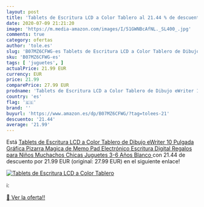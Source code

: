 ```yaml
---
layout: post
title: 'Tablets de Escritura LCD a Color Tablero al 21.44 % de descuento'
date: 2020-07-09 21:21:20
image: 'https://m.media-amazon.com/images/I/51GWNBcAfNL._SL400_.jpg'
comments: true
category: ofertas
author: 'tole.es'
slug: 'B07MZ6CFWG-es Tablets de Escritura LCD a Color Tablero de Dibujo eWriter...'
sku: 'B07MZ6CFWG-es'
tags: [ 'juguetes', ]
actualPrice: 21.99 EUR
currency: EUR
price: 21.99
comparePrice: 27.99 EUR
prodname: 'Tablets de Escritura LCD a Color Tablero de Dibujo eWriter 10 Pulgada Gráfica Pizarra Magica de Memo Pad Electrónico Escritura Digital Regalos para Niños Muchachos Chicas Juguetes 3-6 Años  Blanco '
country: 'es'
flag: '🇪🇸'
brand: ''
buyurl: 'https://www.amazon.es/dp/B07MZ6CFWG/?tag=tolees-21'
descuento: '21.44'
average: '21.99'
---
```


Está [Tablets de Escritura LCD a Color Tablero de Dibujo eWriter 10 Pulgada Gráfica Pizarra Magica de Memo Pad Electrónico Escritura Digital Regalos para Niños Muchachos Chicas Juguetes 3-6 Años  Blanco ](https://www.amazon.es/dp/B07MZ6CFWG/?tag=tolees-21) con 21.44 de descuento por 21.99 EUR (original: 27.99 EUR) en el siguiente enlace!

[![Tablets de Escritura LCD a Color Tablero](https://m.media-amazon.com/images/I/51GWNBcAfNL._SL400_.jpg)](https://www.amazon.es/dp/B07MZ6CFWG/?tag=tolees-21)

ℹ️:


[🛒 Ver la oferta!!](https://www.amazon.es/dp/B07MZ6CFWG/?tag=tolees-21)
